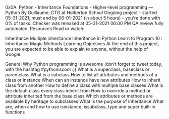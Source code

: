 0x0A. Python - Inheritance
 Foundations - Higher-level programming ― Python
 By Guillaume, CTO at Holberton School
 Ongoing project - started 05-31-2021, must end by 06-01-2021 (in about 5 hours) - you're done with 0% of tasks.
 Checker was released at 05-31-2021 06:00 PM
 QA review fully automated.
Resources
Read or watch:

Inheritance
Multiple inheritance
Inheritance in Python
Learn to Program 10 : Inheritance Magic Methods
Learning Objectives
At the end of this project, you are expected to be able to explain to anyone, without the help of Google:

General
Why Python programming is awesome (don’t forget to tweet today, with the hashtag #pythoniscool :))
What is a superclass, baseclass or parentclass
What is a subclass
How to list all attributes and methods of a class or instance
When can an instance have new attributes
How to inherit class from another
How to define a class with multiple base classes
What is the default class every class inherit from
How to override a method or attribute inherited from the base class
Which attributes or methods are available by heritage to subclasses
What is the purpose of inheritance
What are, when and how to use isinstance, issubclass, type and super built-in functions
